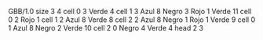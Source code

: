 <gs-board without-header> GBB/1.0
size 3 4
cell 0 3 Verde 4 
cell 1 3 Azul 8 Negro 3 Rojo 1 Verde 11 
cell 0 2 Rojo 1 
cell 1 2 Azul 8 Verde 8 
cell 2 2 Azul 8 Negro 1 Rojo 1 Verde 9 
cell 0 1 Azul 8 Negro 2 Verde 10 
cell 2 0 Negro 4 Verde 4 
head 2 3 </gs-board>